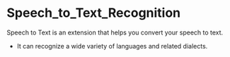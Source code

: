 # Speech_to_Text_Recognition     
Speech to Text is an extension that helps you convert your speech to text.     
- It can recognize a wide variety of languages and related dialects.      
        
